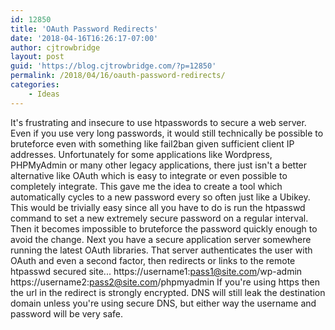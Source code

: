 ```yaml
---
id: 12850
title: 'OAuth Password Redirects'
date: '2018-04-16T16:26:17-07:00'
author: cjtrowbridge
layout: post
guid: 'https://blog.cjtrowbridge.com/?p=12850'
permalink: /2018/04/16/oauth-password-redirects/
categories:
    - Ideas
---
```


It's frustrating and insecure to use htpasswords to secure a web server. Even if you use very long passwords, it would still technically be possible to bruteforce even with something like fail2ban given sufficient client IP addresses. Unfortunately for some applications like Wordpress, PHPMyAdmin or many other legacy applications, there just isn't a better alternative like OAuth which is easy to integrate or even possible to completely integrate. This gave me the idea to create a tool which automatically cycles to a new password every so often just like a Ubikey. This would be trivially easy since all you have to do is run the htpasswd command to set a new extremely secure password on a regular interval. Then it becomes impossible to bruteforce the password quickly enough to avoid the change. Next you have a secure application server somewhere running the latest OAuth libraries. That server authenticates the user with OAuth and even a second factor, then redirects or links to the remote htpasswd secured site... https://username1:pass1@site.com/wp-admin https://username2:pass2@site.com/phpmyadmin If you're using https then the url in the redirect is strongly encrypted. DNS will still leak the destination domain unless you're using secure DNS, but either way the username and password will be very safe.